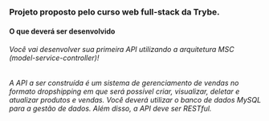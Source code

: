 ### Projeto proposto pelo curso web full-stack da Trybe.

#### O que deverá ser desenvolvido
###### Você vai desenvolver sua primeira API utilizando a arquitetura MSC (model-service-controller)!

###### A API a ser construída é um sistema de gerenciamento de vendas no formato dropshipping em que será possível criar, visualizar, deletar e atualizar produtos e vendas. Você deverá utilizar o banco de dados MySQL para a gestão de dados. Além disso, a API deve ser RESTful.
